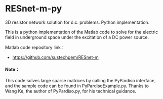 # RESnet-m-py

3D resistor network solution for d.c. problems. Python implementation.

This is a python implementation of the Matlab code to solve for the electric field in underground space under the excitation of a DC power source.

Matlab code repository link：

- https://github.com/sustechgem/RESnet-m



#### Note：

This code solves large sparse matrices by calling the PyPardiso interface, and the sample code can be found in PyPardisoExample.py. Thanks to Wang Ke, the author of PyPardiso.py, for his technical guidance.